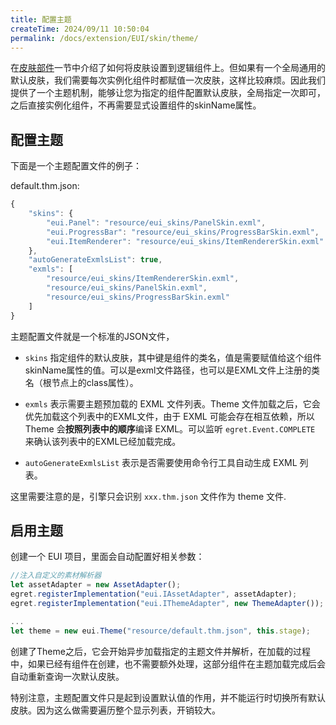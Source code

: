 ```yaml
---
title: 配置主题
createTime: 2024/09/11 10:50:04
permalink: /docs/extension/EUI/skin/theme/
---
```

在[皮肤部件](../part/README.md)一节中介绍了如何将皮肤设置到逻辑组件上。但如果有一个全局通用的默认皮肤，我们需要每次实例化组件时都赋值一次皮肤，这样比较麻烦。因此我们提供了一个主题机制，能够让您为指定的组件配置默认皮肤，全局指定一次即可，之后直接实例化组件，不再需要显式设置组件的skinName属性。

## 配置主题

下面是一个主题配置文件的例子：

default.thm.json:

```javascript
{
	"skins": {
		"eui.Panel": "resource/eui_skins/PanelSkin.exml",
		"eui.ProgressBar": "resource/eui_skins/ProgressBarSkin.exml",
		"eui.ItemRenderer": "resource/eui_skins/ItemRendererSkin.exml"
	},
	"autoGenerateExmlsList": true,
	"exmls": [
		"resource/eui_skins/ItemRendererSkin.exml",
		"resource/eui_skins/PanelSkin.exml",
		"resource/eui_skins/ProgressBarSkin.exml"
	]
}
```

主题配置文件就是一个标准的JSON文件，

* `skins` 指定组件的默认皮肤，其中键是组件的类名，值是需要赋值给这个组件skinName属性的值。可以是exml文件路径，也可以是EXML文件上注册的类名（根节点上的class属性）。

* `exmls` 表示需要主题预加载的 EXML 文件列表。Theme 文件加载之后，它会优先加载这个列表中的EXML文件，由于 EXML 可能会存在相互依赖，所以 Theme 会**按照列表中的顺序**编译 EXML。可以监听 `egret.Event.COMPLETE` 来确认该列表中的EXML已经加载完成。

* `autoGenerateExmlsList` 表示是否需要使用命令行工具自动生成 EXML 列表。

这里需要注意的是，引擎只会识别 `xxx.thm.json` 文件作为 theme 文件.

## 启用主题

创建一个 EUI 项目，里面会自动配置好相关参数：

```javascript
//注入自定义的素材解析器
let assetAdapter = new AssetAdapter();
egret.registerImplementation("eui.IAssetAdapter", assetAdapter);
egret.registerImplementation("eui.IThemeAdapter", new ThemeAdapter());

...
let theme = new eui.Theme("resource/default.thm.json", this.stage);

```

创建了Theme之后，它会开始异步加载指定的主题文件并解析，在加载的过程中，如果已经有组件在创建，也不需要额外处理，这部分组件在主题加载完成后会自动重新查询一次默认皮肤。

特别注意，主题配置文件只是起到设置默认值的作用，并不能运行时切换所有默认皮肤。因为这么做需要遍历整个显示列表，开销较大。
